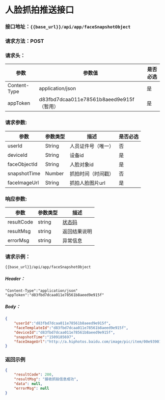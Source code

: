 # 人脸抓拍推送接口

### 接口地址：`{{base_url}}/api/app/faceSnapshotObject`

### 请求方法：POST

### 请求头：

| 参数 | 参数值 | 是否必选 |
| --- | --- | --- |
| Content-Type | application/json | 是 |
| appToken | d83fbd7dcaa011e78561b8aeed9e915f（暂用） | 是 |
### 请求参数:

| 参数 | 参数类型 | 描述 | 是否必选 |
| --- | --- | --- | --- |
| userId| String | 人员证件号（唯一） | 否 |
| deviceId| String | 设备id | 是  |
| faceObjectId| String | 人脸对象id | 是  |
| snapshotTime| Number | 抓拍时间（时间戳） | 否 |
| faceImageUrl| String | 抓拍人脸图片url| 是 |

### 响应参数:

| 参数 | 参数类型 | 描述 |
| --- | --- | --- |
| resultCode | string | [状态码](/data-struct/code.md) |
| resultMsg | string | 返回结果说明 |
| errorMsg | string | 异常信息 |

### 请求示例：

```
{{base_url}}/api/app/faceSnapshotObject
```

##### Header：

```
"Content-Type":"application/json"
"appToken":"d83fbd7dcaa011e78561b8aeed9e915f"
```

##### Body：

```json
{
    "userId":"d83fbd7dcaa011e78561b8aeed9e915f",
    "faceTemplateId":"d83fbd7dcaa011e78561b8aeed9e915f",
    "deviceId":"d83fbd7dcaa011e78561b8aeed9e915f",
    "snapshotTime":"1509185697",
    "faceImageUrl":"http://a.hiphotos.baidu.com/image/pic/item/00e93901213fb80e3b0a611d3fd12f2eb8389424.jpg"
}
```

### 返回示例

```json
{
    "resultCode": 200,
    "resultMsg": "接收抓拍信息成功",
    "data": null,
    "errorMsg": null
}
```



